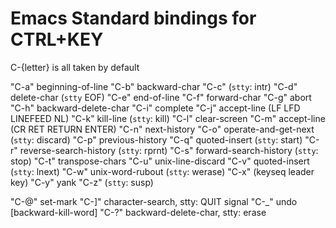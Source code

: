 # Emacs Standard bindings for CTRL+KEY

C-{letter} is all taken by default

"C-a"  beginning-of-line
"C-b"  backward-char
"C-c"  (`stty`: intr)
"C-d"  delete-char (`stty` EOF)
"C-e"  end-of-line
"C-f"  forward-char
"C-g"  abort
"C-h"  backward-delete-char
"C-i"  complete
"C-j"  accept-line (LF LFD LINEFEED NL)
"C-k"  kill-line (`stty`: kill)
"C-l"  clear-screen
"C-m"  accept-line (CR RET RETURN ENTER)
"C-n"  next-history
"C-o"  operate-and-get-next (`stty`: discard)
"C-p"  previous-history
"C-q"  quoted-insert (`stty`: start)
"C-r"  reverse-search-history (`stty`: rprnt)
"C-s"  forward-search-history (`stty`: stop)
"C-t"  transpose-chars
"C-u"  unix-line-discard
"C-v"  quoted-insert (`stty`: lnext)
"C-w"  unix-word-rubout (`stty`: werase)
"C-x"  (keyseq leader key)
"C-y"  yank
"C-z"  (`stty`: susp)

"C-@"  set-mark
"C-]"  character-search, stty: QUIT signal
"C-_"  undo [backward-kill-word]
"C-?"  backward-delete-char, stty: erase
